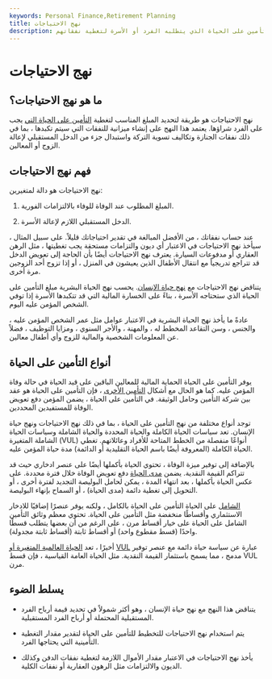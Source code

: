 ```yaml
---
keywords: Personal Finance,Retirement Planning
title: نهج الاحتياجات
description: نهج الاحتياجات هو طريقة لحساب مقدار التأمين على الحياة الذي يتطلبه الفرد أو الأسرة لتغطية نفقاتهم.
---
```


# نهج الاحتياجات
## ما هو نهج الاحتياجات؟

نهج الاحتياجات هو طريقة لتحديد المبلغ المناسب لتغطية [التأمين على الحياة التي](/wholelife) يجب على الفرد شراؤها. يعتمد هذا النهج على إنشاء ميزانية للنفقات التي سيتم تكبدها ، بما في ذلك نفقات الجنازة وتكاليف تسوية التركة واستبدال جزء من الدخل المستقبلي لإعالة الزوج أو المعالين.

## فهم نهج الاحتياجات

نهج الاحتياجات هو دالة لمتغيرين:

1. المبلغ المطلوب عند الوفاة للوفاء بالالتزامات الفورية.

1. الدخل المستقبلي اللازم لإعالة الأسرة.

عند حساب نفقاتك ، من الأفضل المبالغة في تقدير احتياجاتك قليلاً. على سبيل المثال ، سيأخذ نهج الاحتياجات في الاعتبار أي ديون والتزامات مستحقة يجب تغطيتها ، مثل الرهن العقاري أو مدفوعات السيارة. يعترف نهج الاحتياجات أيضًا بأن الحاجة إلى تعويض الدخل قد تتراجع تدريجياً مع انتقال الأطفال الذين يعيشون في المنزل ، أو إذا تزوج أحد الزوجين مرة أخرى.

يتناقض نهج الاحتياجات مع [نهج حياة الإنسان](/humanlifeapproach). يحسب نهج الحياة البشرية مبلغ التأمين على الحياة الذي ستحتاجه الأسرة ، بناءً على الخسارة المالية التي قد تتكبدها الأسرة إذا توفي الشخص المؤمن عليه اليوم.

عادةً ما يأخذ نهج الحياة البشرية في الاعتبار عوامل مثل عمر الشخص المؤمن عليه ، والجنس ، وسن التقاعد المخطط له ، والمهنة ، والأجر السنوي ، ومزايا التوظيف ، فضلاً عن المعلومات الشخصية والمالية للزوج وأي أطفال معالين.

## أنواع التأمين على الحياة

يوفر التأمين على الحياة الحماية المالية للمعالين الباقين على قيد الحياة في حالة وفاة المؤمن عليه. كما هو الحال مع أشكال [التأمين الأخرى](/insurance) ، فإن التأمين على الحياة هو عقد بين شركة التأمين وحامل الوثيقة. في التأمين على الحياة ، يضمن المؤمن دفع تعويض الوفاة للمستفيدين المحددين.

توجد أنواع مختلفة من نهج التأمين على الحياة ، بما في ذلك نهج الاحتياجات ونهج حياة الإنسان. تعد سياسات الحياة الكاملة والحياة المحددة والحياة الشاملة وسياسات الحياة الشاملة المتغيرة (VUL) أنواعًا منفصلة من الخطط المتاحة للأفراد وعائلاتهم. تغطي الحياة الكاملة (المعروفة أيضًا باسم الحياة التقليدية أو الدائمة) مدة حياة المؤمن عليه.

بالإضافة إلى توفير ميزة الوفاة ، تحتوي الحياة بأكملها أيضًا على عنصر ادخاري حيث قد تتراكم القيمة النقدية. يضمن [مدى الحياة](/termlife) دفع تعويض الوفاة خلال فترة محددة. على عكس الحياة بأكملها ، بعد انتهاء المدة ، يمكن لحامل البوليصة التجديد لفترة أخرى ، أو التحويل إلى تغطية دائمة (مدى الحياة) ، أو السماح بإنهاء البوليصة.

[الشامل](/universallife) على الحياة التأمين على الحياة بالكامل ، ولكنه يوفر عنصرًا إضافيًا للادخار الاستثماري وأقساطًا منخفضة مثل التأمين على الحياة. تحتوي معظم وثائق التأمين الشامل على الحياة على خيار أقساط مرن ، على الرغم من أن بعضها يتطلب قسطًا واحدًا (قسط مقطوع واحد) أو أقساط ثابتة (أقساط ثابتة مجدولة).

أخيرًا ، تعد [الحياة العالمية المتغيرة أو](/variableuniversallife) [VUL](/variableuniversallife) عبارة عن سياسة حياة دائمة مع عنصر توفير مدمج ، مما يسمح باستثمار القيمة النقدية. مثل الحياة العامة القياسية ، فإن قسط VUL مرن.

## يسلط الضوء

- يتناقض هذا النهج مع نهج حياة الإنسان ، وهو أكثر شمولاً في تحديد قيمة أرباح الفرد المستقبلية المحتملة أو أرباح الفرد المستقبلية.

- يتم استخدام نهج الاحتياجات للتخطيط للتأمين على الحياة لتقدير مقدار التغطية التأمينية التي يحتاجها الفرد.

- يأخذ نهج الاحتياجات في الاعتبار مقدار الأموال اللازمة لتغطية نفقات الدفن وكذلك الديون والالتزامات مثل الرهون العقارية أو نفقات الكلية.


